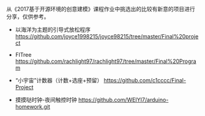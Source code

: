 从《2017基于开源环境的创意建模》课程作业中挑选出的比较有新意的项目进行分享，仅供参考。

- 以海洋为主题的引导式放松程序 https://github.com/joyce1998215/joyce98215/tree/master/Final%20project


- FITree  https://github.com/rachlight97/rachlight97/tree/master/Final%20Program


- “小宇宙”计数器（计数+选座+预留）  https://github.com/c1cccc/Final-Project


- 摸摸哒时钟-夜间触控时钟    https://github.com/WEIYI7/arduino-homework.git
